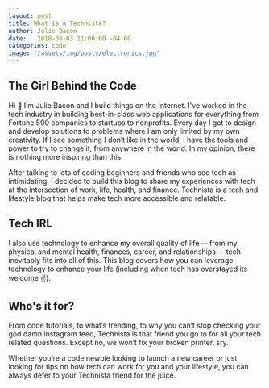 ```yaml
---
layout: post
title: What is a Technista?
author: Julie Bacon
date:   2018-08-03 11:00:00 -04:00
categories: code
image: "/assets/img/posts/electronics.jpg"
---
```


## The Girl Behind the Code

Hi 👋 I’m Julie Bacon and I build things on the Internet. I've worked in the tech industry in building best-in-class web applications for everything from Fortune 500 companies to startups to nonprofits. Every day I get to design and develop solutions to problems where I am only limited by my own creativity. If I see something I don’t like in the world, I have the tools and power to try to change it, from anywhere in the world. In my opinion, there is nothing more inspiring than this. 

After talking to lots of coding beginners and friends who see tech as intimidating, I decided to build this blog to share my experiences with tech at the intersection of work, life, health, and finance. Technista is a tech and lifestyle blog that helps make tech more accessible and relatable.

## Tech IRL

I also use technology to enhance my overall quality of life -- from my physical and mental health, finances, career, and relationships -- tech inevitably fits into all of this. This blog covers how you can leverage technology to enhance your life (including when tech has overstayed its welcome ✌️).

## Who's it for?

From code tutorials, to what’s trending, to why you can’t stop checking your god damn instagram feed, Technista is that friend you go to for all your tech related questions. Except no, we won’t fix your broken printer, sry.

Whether you’re a code newbie looking to launch a new career or just looking for tips on how tech can work for you and your lifestyle, you can always defer to your Technista friend for the juice.

